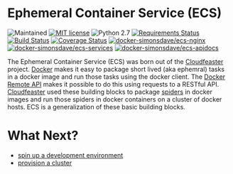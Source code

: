 # Ephemeral Container Service (ECS)
![Maintained](https://img.shields.io/maintenance/yes/2017.svg)
[![MIT license](http://img.shields.io/badge/license-MIT-brightgreen.svg)](http://opensource.org/licenses/MIT)
![Python 2.7](https://img.shields.io/badge/python-2.7-FFC100.svg?style=flat)
[![Requirements Status](https://requires.io/github/simonsdave/ecs/requirements.svg?branch=master)](https://requires.io/github/simonsdave/ecs/requirements/?branch=master)
[![Build Status](https://travis-ci.org/simonsdave/ecs.svg?branch=master)](https://travis-ci.org/simonsdave/ecs)
[![Coverage Status](https://coveralls.io/repos/github/simonsdave/ecs/badge.svg?branch=master)](https://coveralls.io/github/simonsdave/ecs?branch=master)
[![docker-simonsdave/ecs-nginx](https://img.shields.io/badge/docker-simonsdave%2Fecs%20nginx-blue.svg)](https://hub.docker.com/r/simonsdave/ecs-nginx/)
[![docker-simonsdave/ecs-services](https://img.shields.io/badge/docker-simonsdave%2Fecs%20services-blue.svg)](https://hub.docker.com/r/simonsdave/ecs-services/)
[![docker-simonsdave/ecs-apidocs](https://img.shields.io/badge/docker-simonsdave%2Fecs%20apidocs-blue.svg)](https://hub.docker.com/r/simonsdave/ecs-apidocs/)

The Ephemeral Container Service (ECS) was born out of
the [Cloudfeaster](https://github.com/simonsdave/cloudfeaster.git) project.
[Docker](https://www.docker.com/) makes it easy to package
short lived (aka ephemral) tasks in a docker image and run
those tasks using the docker client.
The [Docker Remote API](https://docs.docker.com/engine/reference/api/docker_remote_api/)
makes it possible to do this using requests to a RESTful API.
[Cloudfeaster](https://github.com/simonsdave/cloudfeaster.git) used
these building blocks to package [spiders](https://en.wikipedia.org/wiki/Web_crawler)
in docker images and run those spiders in docker containers on a cluster of docker hosts.
ECS is a generalization of these basic building blocks.

# What Next?

* [spin up a development environment](dev_env)
* [provision a cluster](docs/provisioning.md)
